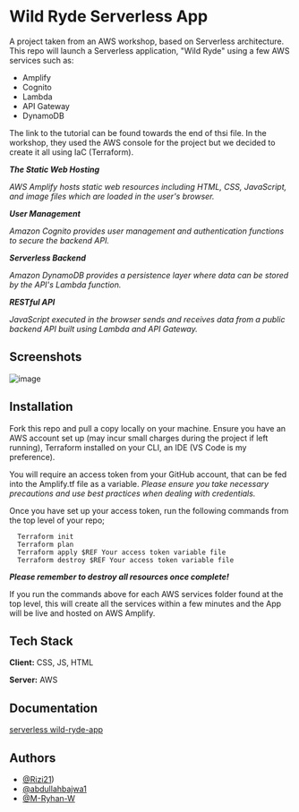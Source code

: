 
# Wild Ryde Serverless App

A project taken from an AWS workshop, based on Serverless architecture. This repo will launch a Serverless application, "Wild Ryde" using a few AWS services such as:

- Amplify
- Cognito
- Lambda
- API Gateway
- DynamoDB

The link to the tutorial can be found towards the end of thsi file. In the workshop, they used the AWS console for the project but we decided to create it all using IaC (Terraform).

***The Static Web Hosting***

_AWS Amplify hosts static web resources including HTML, CSS, JavaScript, and image files which are loaded in the user's browser._

***User Management*** 

_Amazon Cognito provides user management and authentication functions to secure the backend API._

***Serverless Backend***

_Amazon DynamoDB provides a persistence layer where data can be stored by the API's Lambda function._

***RESTful API***

_JavaScript executed in the browser sends and receives data from a public backend API built using Lambda and API Gateway._

## Screenshots

![image](https://github.com/Rizi21/serverless-project-final/assets/93591225/894315c4-4460-4186-a55e-3ab32599abd1)



## Installation

Fork this repo and pull a copy locally on your machine. Ensure you have an AWS account set up (may incur small charges during the project if left running), Terraform installed on your CLI, an IDE (VS Code is my preference).

You will require an access token from your GitHub account, that can be fed into the Amplify.tf file as a variable. _Please ensure you take necessary precautions and use best practices when dealing with credentials._

Once you have set up your access token, run the following commands from the top level of your repo;


```hcl
  Terraform init
  Terraform plan
  Terraform apply $REF Your access token variable file
  Terraform destroy $REF Your access token variable file
```
***Please remember to destroy all resources once complete!***

If you run the commands above for each AWS services folder found at the top level, this will create all the services within a few minutes and the App will be live and hosted on AWS Amplify.
    
## Tech Stack

**Client:** CSS, JS, HTML

**Server:** AWS


## Documentation

[serverless wild-ryde-app](https://aws.amazon.com/getting-started/hands-on/build-serverless-web-app-lambda-apigateway-s3-dynamodb-cognito/)



## Authors

- [@Rizi21](https://github.com/Rizi21))
- [@abdullahbajwa1](https://github.com/abdullahbajwa1)
- [@M-Ryhan-W](https://github.com/M-Ryhan-W)
